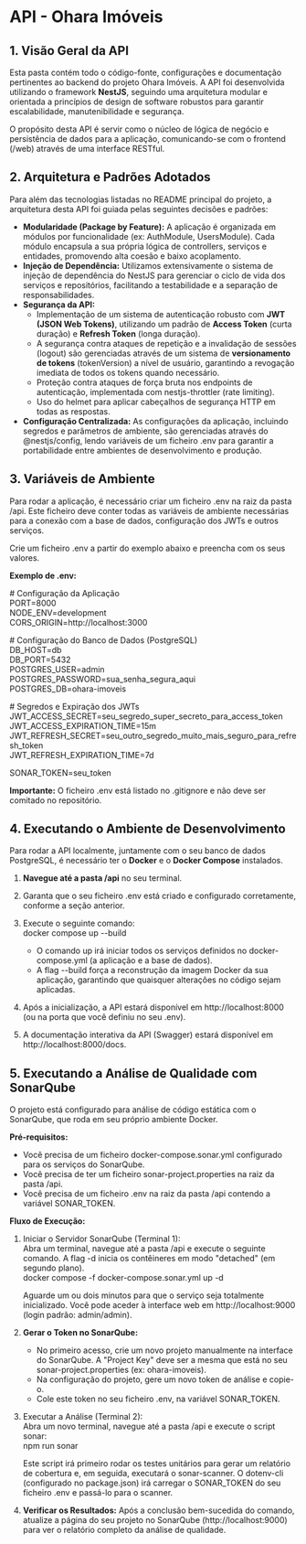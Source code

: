 # **API \- Ohara Imóveis**

## **1\. Visão Geral da API**

Esta pasta contém todo o código-fonte, configurações e documentação pertinentes ao backend do projeto Ohara Imóveis. A API foi desenvolvida utilizando o framework **NestJS**, seguindo uma arquitetura modular e orientada a princípios de design de software robustos para garantir escalabilidade, manutenibilidade e segurança.

O propósito desta API é servir como o núcleo de lógica de negócio e persistência de dados para a aplicação, comunicando-se com o frontend (/web) através de uma interface RESTful.

## **2\. Arquitetura e Padrões Adotados**

Para além das tecnologias listadas no README principal do projeto, a arquitetura desta API foi guiada pelas seguintes decisões e padrões:

* **Modularidade (Package by Feature):** A aplicação é organizada em módulos por funcionalidade (ex: AuthModule, UsersModule). Cada módulo encapsula a sua própria lógica de controllers, serviços e entidades, promovendo alta coesão e baixo acoplamento.  
* **Injeção de Dependência:** Utilizamos extensivamente o sistema de injeção de dependência do NestJS para gerenciar o ciclo de vida dos serviços e repositórios, facilitando a testabilidade e a separação de responsabilidades.  
* **Segurança da API:**  
  * Implementação de um sistema de autenticação robusto com **JWT (JSON Web Tokens)**, utilizando um padrão de **Access Token** (curta duração) e **Refresh Token** (longa duração).  
  * A segurança contra ataques de repetição e a invalidação de sessões (logout) são gerenciadas através de um sistema de **versionamento de tokens** (tokenVersion) a nível de usuário, garantindo a revogação imediata de todos os tokens quando necessário.  
  * Proteção contra ataques de força bruta nos endpoints de autenticação, implementada com nestjs-throttler (rate limiting).  
  * Uso do helmet para aplicar cabeçalhos de segurança HTTP em todas as respostas.  
* **Configuração Centralizada:** As configurações da aplicação, incluindo segredos e parâmetros de ambiente, são gerenciadas através do @nestjs/config, lendo variáveis de um ficheiro .env para garantir a portabilidade entre ambientes de desenvolvimento e produção.

## **3\. Variáveis de Ambiente**

Para rodar a aplicação, é necessário criar um ficheiro .env na raiz da pasta /api. Este ficheiro deve conter todas as variáveis de ambiente necessárias para a conexão com a base de dados, configuração dos JWTs e outros serviços.

Crie um ficheiro .env a partir do exemplo abaixo e preencha com os seus valores.

**Exemplo de .env:**

\# Configuração da Aplicação  
PORT=8000  
NODE\_ENV=development  
CORS\_ORIGIN=http://localhost:3000

\# Configuração do Banco de Dados (PostgreSQL)  
DB\_HOST=db  
DB\_PORT=5432  
POSTGRES\_USER=admin  
POSTGRES\_PASSWORD=sua\_senha\_segura\_aqui  
POSTGRES\_DB=ohara-imoveis

\# Segredos e Expiração dos JWTs  
JWT\_ACCESS\_SECRET=seu\_segredo\_super\_secreto\_para\_access\_token  
JWT\_ACCESS\_EXPIRATION\_TIME=15m  
JWT\_REFRESH\_SECRET=seu\_outro\_segredo\_muito\_mais\_seguro\_para\_refresh\_token  
JWT\_REFRESH\_EXPIRATION\_TIME=7d

SONAR\_TOKEN=seu\_token

**Importante:** O ficheiro .env está listado no .gitignore e não deve ser comitado no repositório.

## **4\. Executando o Ambiente de Desenvolvimento**

Para rodar a API localmente, juntamente com o seu banco de dados PostgreSQL, é necessário ter o **Docker** e o **Docker Compose** instalados.

1. **Navegue até a pasta /api** no seu terminal.  
2. Garanta que o seu ficheiro .env está criado e configurado corretamente, conforme a seção anterior.  
3. Execute o seguinte comando:  
   docker compose up \--build

   * O comando up irá iniciar todos os serviços definidos no docker-compose.yml (a aplicação e a base de dados).  
   * A flag \--build força a reconstrução da imagem Docker da sua aplicação, garantindo que quaisquer alterações no código sejam aplicadas.  
4. Após a inicialização, a API estará disponível em http://localhost:8000 (ou na porta que você definiu no seu .env).  
5. A documentação interativa da API (Swagger) estará disponível em http://localhost:8000/docs.

## **5\. Executando a Análise de Qualidade com SonarQube**

O projeto está configurado para análise de código estática com o SonarQube, que roda em seu próprio ambiente Docker.

**Pré-requisitos:**

* Você precisa de um ficheiro docker-compose.sonar.yml configurado para os serviços do SonarQube.  
* Você precisa de ter um ficheiro sonar-project.properties na raiz da pasta /api.  
* Você precisa de um ficheiro .env na raiz da pasta /api contendo a variável SONAR\_TOKEN.

**Fluxo de Execução:**

1. Iniciar o Servidor SonarQube (Terminal 1):  
   Abra um terminal, navegue até a pasta /api e execute o seguinte comando. A flag \-d inicia os contêineres em modo "detached" (em segundo plano).  
   docker compose \-f docker-compose.sonar.yml up \-d

   Aguarde um ou dois minutos para que o serviço seja totalmente inicializado. Você pode aceder à interface web em http://localhost:9000 (login padrão: admin/admin).  
2. **Gerar o Token no SonarQube:**  
   * No primeiro acesso, crie um novo projeto manualmente na interface do SonarQube. A "Project Key" deve ser a mesma que está no seu sonar-project.properties (ex: ohara-imoveis).  
   * Na configuração do projeto, gere um novo token de análise e copie-o.  
   * Cole este token no seu ficheiro .env, na variável SONAR\_TOKEN.  
3. Executar a Análise (Terminal 2):  
   Abra um novo terminal, navegue até a pasta /api e execute o script sonar:  
   npm run sonar

   Este script irá primeiro rodar os testes unitários para gerar um relatório de cobertura e, em seguida, executará o sonar-scanner. O dotenv-cli (configurado no package.json) irá carregar o SONAR\_TOKEN do seu ficheiro .env e passá-lo para o scanner.  
4. **Verificar os Resultados:** Após a conclusão bem-sucedida do comando, atualize a página do seu projeto no SonarQube (http://localhost:9000) para ver o relatório completo da análise de qualidade.